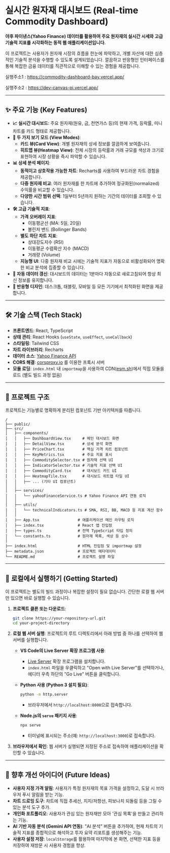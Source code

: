 
# 실시간 원자재 대시보드 (Real-time Commodity Dashboard)

**야후 파이낸스(Yahoo Finance) 데이터를 활용하여 주요 원자재의 실시간 시세와 고급 기술적 지표를 시각화하는 동적 웹 애플리케이션입니다.**

이 프로젝트는 사용자가 원자재 시장의 흐름을 한눈에 파악하고, 개별 자산에 대한 심층적인 기술적 분석을 수행할 수 있도록 설계되었습니다. 깔끔하고 반응형인 인터페이스를 통해 복잡한 금융 데이터를 직관적으로 이해할 수 있는 경험을 제공합니다.

실행주소1 : https://commodity-dashboard-bay.vercel.app/

실행주소2 : https://dev-canvas-pi.vercel.app/

---

## ✨ 주요 기능 (Key Features)

- **📈 실시간 대시보드**: 주요 원자재(원유, 금, 천연가스 등)의 현재 가격, 등락률, 미니 차트를 카드 형태로 제공합니다.
- **🎨 두 가지 보기 모드 (View Modes)**:
    - **카드 뷰(Card View)**: 개별 원자재의 상세 정보를 깔끔하게 보여줍니다.
    - **히트맵 뷰(Heatmap View)**: 전체 시장의 등락률과 거래 규모를 색상과 크기로 표현하여 시장 상황을 즉시 파악할 수 있습니다.
- **📊 상세 분석 페이지**:
    - **동적이고 상호작용 가능한 차트**: Recharts를 사용하여 부드러운 차트 경험을 제공합니다.
    - **다중 원자재 비교**: 여러 원자재를 한 차트에 추가하여 정규화된(normalized) 수익률을 비교할 수 있습니다.
    - **다양한 시간 범위 선택**: 1일부터 5년까지 원하는 기간의 데이터를 조회할 수 있습니다.
- **🛠️ 고급 기술적 지표**:
    - **가격 오버레이 지표**:
        - 이동평균선 (MA: 5일, 20일)
        - 볼린저 밴드 (Bollinger Bands)
    - **별도 하단 차트 지표**:
        - 상대강도지수 (RSI)
        - 이동평균 수렴확산 지수 (MACD)
        - 거래량 (Volume)
    - **지능형 UI**: 다중 원자재 비교 시에는 기술적 지표가 자동으로 비활성화되어 명확한 비교 분석에 집중할 수 있습니다.
- **🔄 자동 데이터 갱신**: 대시보드의 데이터는 1분마다 자동으로 새로고침되어 항상 최신 정보를 유지합니다.
- **📱 반응형 디자인**: 데스크톱, 태블릿, 모바일 등 모든 기기에서 최적화된 화면을 제공합니다.

---

## 🛠️ 기술 스택 (Tech Stack)

- **프론트엔드**: React, TypeScript
- **상태 관리**: React Hooks (`useState`, `useEffect`, `useCallback`)
- **스타일링**: Tailwind CSS
- **차트 라이브러리**: Recharts
- **데이터 소스**: [Yahoo Finance API](https://finance.yahoo.com/)
- **CORS 해결**: [corsproxy.io](https://corsproxy.io/) 를 이용한 프록시 서버
- **모듈 로딩**: `index.html` 내 `importmap`을 사용하여 CDN([esm.sh](https://esm.sh/))에서 직접 모듈을 로드 (별도 빌드 과정 없음)

---

## 📂 프로젝트 구조

프로젝트는 기능별로 명확하게 분리된 컴포넌트 기반 아키텍처를 따릅니다.

```
/
├── public/
├── src/
│   ├── components/
│   │   ├── DashboardView.tsx     # 메인 대시보드 화면
│   │   ├── DetailView.tsx        # 상세 분석 화면
│   │   ├── PriceChart.tsx        # 핵심 가격 차트 컴포넌트
│   │   ├── KeyMetrics.tsx        # 주요 지표 표시
│   │   ├── CommoditySelector.tsx # 원자재 선택 UI
│   │   ├── IndicatorSelector.tsx # 기술적 지표 선택 UI
│   │   ├── CommodityCard.tsx     # 대시보드 카드 UI
│   │   ├── HeatmapTile.tsx       # 대시보드 히트맵 타일 UI
│   │   ├── ... (기타 UI 컴포넌트)
│   │
│   ├── services/
│   │   └── yahooFinanceService.ts # Yahoo Finance API 연동 로직
│   │
│   ├── utils/
│   │   └── technicalIndicators.ts # SMA, RSI, BB, MACD 등 지표 계산 함수
│   │
│   ├── App.tsx                 # 애플리케이션 메인 라우팅 로직
│   ├── index.tsx               # React 앱 진입점
│   ├── types.ts                # 전역 TypeScript 타입 정의
│   └── constants.ts            # 원자재 목록, 색상 등 상수
│
├── index.html                  # HTML 진입점 및 importmap 설정
├── metadata.json               # 프로젝트 메타데이터
└── README.md                   # 프로젝트 설명 파일
```

---

## 🚀 로컬에서 실행하기 (Getting Started)

이 프로젝트는 별도의 빌드 과정이나 복잡한 설정이 필요 없습니다. 간단한 로컬 웹 서버만 있으면 바로 실행할 수 있습니다.

1.  **프로젝트 클론 또는 다운로드**:
    ```bash
    git clone https://your-repository-url.git
    cd your-project-directory
    ```

2.  **로컬 웹 서버 실행**:
    프로젝트의 루트 디렉토리에서 아래 방법 중 하나를 선택하여 웹 서버를 실행합니다.

    - **VS Code의 Live Server 확장 프로그램 사용**:
        - [Live Server](https://marketplace.visualstudio.com/items?itemName=ritwickdey.LiveServer) 확장 프로그램을 설치합니다.
        - `index.html` 파일을 우클릭하고 "Open with Live Server"를 선택하거나, 에디터 우측 하단의 "Go Live" 버튼을 클릭합니다.

    - **Python 사용 (Python 3 설치 필요)**:
        ```bash
        python -m http.server
        ```
        - 브라우저에서 `http://localhost:8000`으로 접속합니다.

    - **Node.js의 `serve` 패키지 사용**:
        ```bash
        npx serve
        ```
        - 터미널에 표시되는 주소(예: `http://localhost:3000`)로 접속합니다.

3.  **브라우저에서 확인**:
    웹 서버가 실행되면 지정된 주소로 접속하여 애플리케이션을 확인할 수 있습니다.

---

## 🔮 향후 개선 아이디어 (Future Ideas)

- **사용자 지정 가격 알림**: 사용자가 특정 원자재의 목표 가격을 설정하고, 도달 시 브라우저 푸시 알림을 받는 기능.
- **차트 드로잉 도구**: 차트에 직접 추세선, 지지/저항선, 피보나치 되돌림 등을 그릴 수 있는 분석 도구 추가.
- **개인화 포트폴리오**: 사용자가 관심 있는 원자재만 모아 '관심 목록'을 만들고 관리하는 기능.
- **AI 기반 자동 분석 (Gemini API 연동)**: "AI 분석" 버튼을 추가하여, 현재 차트의 기술적 지표를 종합적으로 해석하고 투자 요약 리포트를 생성해주는 기능.
- **사용자 설정 저장**: `localStorage`를 활용하여 마지막에 본 화면, 선택한 지표 등을 저장하여 재방문 시 사용자 경험을 향상.
